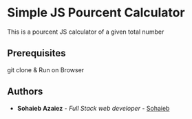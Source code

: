 # Simple JS Pourcent Calculator

This is a pourcent JS calculator of a given total number

## Prerequisites

git clone & Run on Browser

## Authors

* **Sohaieb Azaiez** - *Full Stack web developer* - [Sohaieb](https://github.com/sohaieb)

